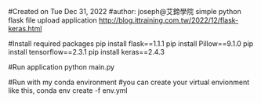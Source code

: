 
#Created on Tue Dec 31, 2022
#author: joseph@艾鍗學院
simple python flask file upload application
http://blog.ittraining.com.tw/2022/12/flask-keras.html


#Install required packages
pip install flask==1.1.1
pip install Pillow==9.1.0
pip install tensorflow==2.3.1
pip install keras==2.4.3


#Run application
python main.py


#Run with my conda environment
#you can create your virtual envionment like this,
conda env create -f env.yml
